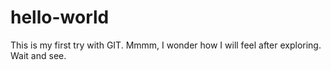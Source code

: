 hello-world
===========

This is my first try with GIT. Mmmm, I wonder how I will feel after exploring.
Wait and see.
